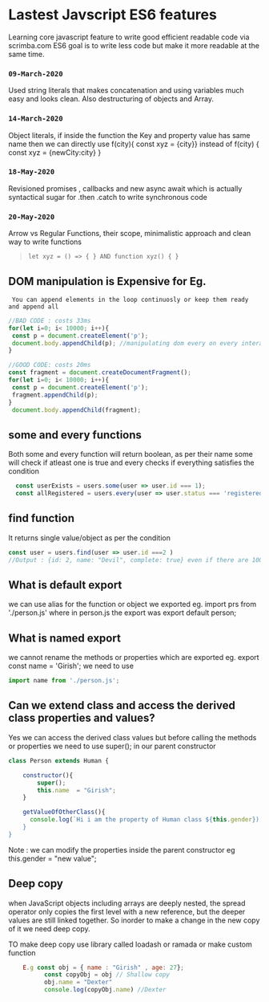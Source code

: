 # Lastest Javscript ES6 features

Learning core javascript feature to write good efficient readable code via scrimba.com
ES6 goal is to write less code but make it more readable at the same time.

### `09-March-2020`

Used string literals that makes concatenation and using variables much easy and looks clean.
Also destructuring of objects and Array.

### `14-March-2020`

Object literals, if inside the function the Key and property value has same name then we can directly use f(city){ const xyz = {city}} instead of f(city) { const xyz = {newCity:city} }

### `18-May-2020`

Revisioned promises , callbacks and new async await which is actually syntactical sugar for .then .catch to write synchronous code

### `20-May-2020`

Arrow vs Regular Functions, their scope, minimalistic approach and clean way to write functions
> ``` let xyz = () => { } AND function xyz() { } ```

## DOM manipulation is Expensive for Eg.
    
     You can append elements in the loop continuosly or keep them ready and append all
 ``` javascript
//BAD CODE : costs 33ms
for(let i=0; i< 10000; i++){
  const p = document.createElement('p');
  document.body.appendChild(p); //manipulating dom every on every interation is costly
}

 //GOOD CODE: costs 20ms
 const fragment = document.createDocumentFragment();
for(let i=0; i< 10000; i++){
  const p = document.createElement('p');
  fragment.appendChild(p);
}
  document.body.appendChild(fragment);
   ```

## some and every functions

  Both some and every function will return boolean, as per their name some will check if atleast one is true and every checks if everything satisfies the condition

``` javascript
  const userExists = users.some(user => user.id === 1);
  const allRegistered = users.every(user => user.status === 'registered');
```


## find function    

  It returns single value/object as per the condition

```javascript
const user = users.find(user => user.id ===2 )
//Output : {id: 2, name: "Devil", complete: true} even if there are 100s of user with id 2 or name Devil
```


## What is default export
	
   we can use alias for the function or object we exported eg. import prs from './person.js' where in person.js the export was export default person;

## What is named export

   we cannot rename the methods or properties which are exported eg. export const name = 'Girish';
	we need to use 
```javascript 
import name from './person.js';
```

## Can we extend class and access the derived class properties and values?

  Yes we can access the derived class values but before calling the methods or properties we need to use super(); in our parent constructor 

```javascript 
class Person extends Human { 

    constructor(){
        super();
        this.name  = "Girish";       
    }

    getValueOfOtherClass(){
      console.log(`Hi i am the property of Human class ${this.gender});
    }
}
```
  Note : we can modify the properties inside the parent constructor eg this.gender = "new value";

## Deep copy 

  when JavaScript objects including arrays are deeply nested, the spread operator only copies the first level with a new reference, but the deeper values are still linked together. So inorder to make a change in the new copy of it we need deep copy.

  TO make deep copy use library called loadash or ramada or make custom function

```javascript 
    E.g const obj = { name : "Girish" , age: 27};
          const copyObj = obj // Shallow copy
          obj.name = "Dexter"
          console.log(copyObj.name) //Dexter

